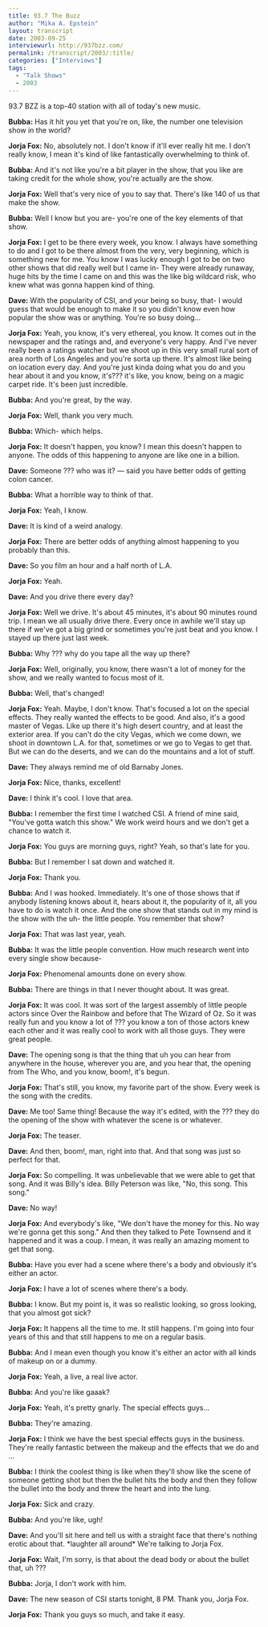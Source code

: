```yaml
---
title: 93.7 The Buzz
author: "Mika A. Epstein"
layout: transcript
date: 2003-09-25
interviewurl: http://937bzz.com/
permalink: /transcript/2003/:title/
categories: ["Interviews"]
tags:
  - "Talk Shows"
  - 2003
---
```


93.7 BZZ is a top-40 station with all of today's new music.

**Bubba:** Has it hit you yet that you're on, like, the number one television show in the world?

**Jorja Fox:** No, absolutely not. I don't know if it'll ever really hit me. I don't really know, I mean it's kind of like fantastically overwhelming to think of.

**Bubba:** And it's not like you're a bit player in the show, that you like are taking credit for the whole show, you're actually are the show.

**Jorja Fox:** Well that's very nice of you to say that. There's like 140 of us that make the show.

**Bubba:** Well I know but you are- you're one of the key elements of that show.

**Jorja Fox:** I get to be there every week, you know. I always have something to do and I got to be there almost from the very, very beginning, which is something new for me. You know I was lucky enough I got to be on two other shows that did really well but I came in- They were already runaway, huge hits by the time I came on and this was the like big wildcard risk, who knew what was gonna happen kind of thing.

**Dave:** With the popularity of CSI, and your being so busy, that- I would guess that would be enough to make it so you didn't know even how popular the show was or anything. You're so busy doing...

**Jorja Fox:** Yeah, you know, it's very ethereal, you know. It comes out in the newspaper and the ratings and, and everyone's very happy. And I've never really been a ratings watcher but we shoot up in this very small rural sort of area north of Los Angeles and you're sorta up there. It's almost like being on location every day. And you're just kinda doing what you do and you hear about it and you know, it's??? it's like, you know, being on a magic carpet ride. It's been just incredible.

**Bubba:** And you're great, by the way.

**Jorja Fox:** Well, thank you very much.

**Bubba:** Which- which helps.

**Jorja Fox:** It doesn't happen, you know? I mean this doesn't happen to anyone. The odds of this happening to anyone are like one in a billion.

**Dave:** Someone ??? who was it? &#8212; said you have better odds of getting colon cancer.

**Bubba:** What a horrible way to think of that.

**Jorja Fox:** Yeah, I know.

**Dave:** It is kind of a weird analogy.

**Jorja Fox:** There are better odds of anything almost happening to you probably than this.

**Dave:** So you film an hour and a half north of L.A.

**Jorja Fox:** Yeah.

**Dave:** And you drive there every day?

**Jorja Fox:** Well we drive. It's about 45 minutes, it's about 90 minutes round trip. I mean we all usually drive there. Every once in awhile we'll stay up there if we've got a big grind or sometimes you're just beat and you know. I stayed up there just last week.

**Bubba:** Why ??? why do you tape all the way up there?

**Jorja Fox:** Well, originally, you know, there wasn't a lot of money for the show, and we really wanted to focus most of it.

**Bubba:** Well, that's changed!

**Jorja Fox:** Yeah. Maybe, I don't know. That's focused a lot on the special effects. They really wanted the effects to be good. And also, it's a good master of Vegas. Like up there it's high desert country, and at least the exterior area. If you can't do the city Vegas, which we come down, we shoot in downtown L.A. for that, sometimes or we go to Vegas to get that. But we can do the deserts, and we can do the mountains and a lot of stuff.

**Dave:** They always remind me of old Barnaby Jones.

**Jorja Fox:** Nice, thanks, excellent!

**Dave:** I think it's cool. I love that area.

**Bubba:** I remember the first time I watched CSI. A friend of mine said, "You've gotta watch this show." We work weird hours and we don't get a chance to watch it.

**Jorja Fox:** You guys are morning guys, right? Yeah, so that's late for you.

**Bubba:** But I remember I sat down and watched it.

**Jorja Fox:** Thank you.

**Bubba:** And I was hooked. Immediately. It's one of those shows that if anybody listening knows about it, hears about it, the popularity of it, all you have to do is watch it once. And the one show that stands out in my mind is the show with the uh- the little people. You remember that show?

**Jorja Fox:** That was last year, yeah.

**Bubba:** It was the little people convention. How much research went into every single show because-

**Jorja Fox:** Phenomenal amounts done on every show.

**Bubba:** There are things in that I never thought about. It was great.

**Jorja Fox:** It was cool. It was sort of the largest assembly of little people actors since Over the Rainbow and before that The Wizard of Oz. So it was really fun and you know a lot of ??? you know a ton of those actors knew each other and it was really cool to work with all those guys. They were great people.

**Dave:** The opening song is that the thing that uh you can hear from anywhere in the house, wherever you are, and you hear that, the opening from The Who, and you know, boom!, it's begun.

**Jorja Fox:** That's still, you know, my favorite part of the show. Every week is the song with the credits.

**Dave:** Me too! Same thing! Because the way it's edited, with the ??? they do the opening of the show with whatever the scene is or whatever.

**Jorja Fox:** The teaser.

**Dave:** And then, boom!, man, right into that. And that song was just so perfect for that.

**Jorja Fox:** So compelling. It was unbelievable that we were able to get that song. And it was Billy's idea. Billy Peterson was like, "No, this song. This song."

**Dave:** No way!

**Jorja Fox:** And everybody's like, "We don't have the money for this. No way we're gonna get this song." And then they talked to Pete Townsend and it happened and it was a coup. I mean, it was really an amazing moment to get that song.

**Bubba:** Have you ever had a scene where there's a body and obviously it's either an actor.

**Jorja Fox:** I have a lot of scenes where there's a body.

**Bubba:** I know. But my point is, it was so realistic looking, so gross looking, that you almost got sick?

**Jorja Fox:** It happens all the time to me. It still happens. I'm going into four years of this and that still happens to me on a regular basis.

**Bubba:** And I mean even though you know it's either an actor with all kinds of makeup on or a dummy.

**Jorja Fox:** Yeah, a live, a real live actor.

**Bubba:** And you're like gaaak?

**Jorja Fox:** Yeah, it's pretty gnarly. The special effects guys...

**Bubba:** They're amazing.

**Jorja Fox:** I think we have the best special effects guys in the business. They're really fantastic between the makeup and the effects that we do and ...

**Bubba:** I think the coolest thing is like when they'll show like the scene of someone getting shot but then the bullet hits the body and then they follow the bullet into the body and threw the heart and into the lung.

**Jorja Fox:** Sick and crazy.

**Bubba:** And you're like, ugh!

**Dave:** And you'll sit here and tell us with a straight face that there's nothing erotic about that. \*laughter all around\* We're talking to Jorja Fox.

**Jorja Fox:** Wait, I'm sorry, is that about the dead body or about the bullet that, uh ???

**Bubba:** Jorja, I don't work with him.

**Dave:** The new season of CSI starts tonight, 8 PM. Thank you, Jorja Fox.

**Jorja Fox:** Thank you guys so much, and take it easy.